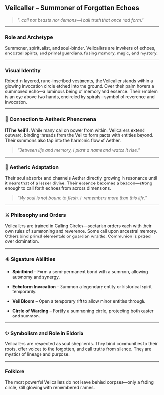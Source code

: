 ## Veilcaller – Summoner of Forgotten Echoes

> _"I call not beasts nor demons—I call truth that once had form."_

---

### Role and Archetype

Summoner, spiritualist, and soul-binder. Veilcallers are invokers of echoes, ancestral spirits, and primal guardians, fusing memory, magic, and mystery.

---

### Visual Identity

Robed in layered, rune-inscribed vestments, the Veilcaller stands within a glowing invocation circle etched into the ground. Over their palm hovers a summoned echo—a luminous being of memory and essence. Their emblem is an eye above two hands, encircled by spirals—symbol of reverence and invocation.

---

### 💠 Connection to Aetheric Phenomena

**[[The Veil]].** While many call on power from within, Veilcallers extend outward, binding threads from the Veil to form pacts with entities beyond. Their summons also tap into the harmonic flow of Aether.

> _“Between life and memory, I plant a name and watch it rise.”_

---

### 🦴 Aetheric Adaptation

Their soul absorbs and channels Aether directly, growing in resonance until it nears that of a lesser divine. Their essence becomes a beacon—strong enough to call forth echoes from across dimensions.

> _“My soul is not bound to flesh. It remembers more than this life.”_

---

### ⚔️ Philosophy and Orders

Veilcallers are trained in Calling Circles—sectarian orders each with their own rules of summoning and reverence. Some call upon ancestral memory. Others bind primal elementals or guardian wraiths. Communion is prized over domination.

---

### ✴️ Signature Abilities

- **Spiritbind** – Form a semi-permanent bond with a summon, allowing autonomy and synergy.
    
- **Echoform Invocation** – Summon a legendary entity or historical spirit temporarily.
    
- **Veil Bloom** – Open a temporary rift to allow minor entities through.
    
- **Circle of Warding** – Fortify a summoning circle, protecting both caster and summon.
    

---

### ✨ Symbolism and Role in Eldoria

Veilcallers are respected as soul shepherds. They bind communities to their roots, offer voices to the forgotten, and call truths from silence. They are mystics of lineage and purpose.

---

### Folklore

The most powerful Veilcallers do not leave behind corpses—only a fading circle, still glowing with remembered names.